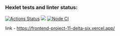 ### Hexlet tests and linter status:
[![Actions Status](https://github.com/SergeiKiss/frontend-project-11/workflows/hexlet-check/badge.svg)](https://github.com/SergeiKiss/frontend-project-11/actions)
<a href="https://codeclimate.com/github/SergeiKiss/frontend-project-11/maintainability"><img src="https://api.codeclimate.com/v1/badges/9d0d5b94b9da202b12ad/maintainability" /></a>
[![Node CI](https://github.com/SergeiKiss/frontend-project-11/actions/workflows/nodejs.yml/badge.svg)](https://github.com/SergeiKiss/frontend-project-11/actions/workflows/nodejs.yml)

link - https://frontend-project-11-delta-six.vercel.app/